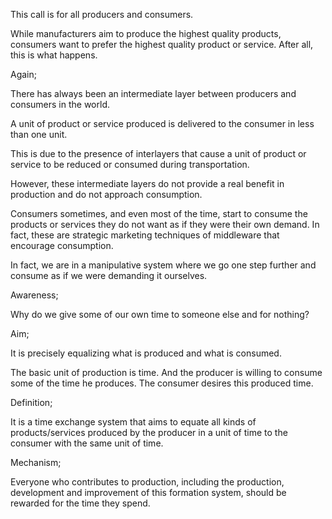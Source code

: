This call is for all producers and consumers.

While manufacturers aim to produce the highest quality products, consumers want to prefer the highest quality product or service. After all, this is what happens.

Again;

There has always been an intermediate layer between producers and consumers in the world.

A unit of product or service produced is delivered to the consumer in less than one unit.

This is due to the presence of interlayers that cause a unit of product or service to be reduced or consumed during transportation.

However, these intermediate layers do not provide a real benefit in production and do not approach consumption.

Consumers sometimes, and even most of the time, start to consume the products or services they do not want as if they were their own demand. In fact, these are strategic marketing techniques of middleware that encourage consumption.

In fact, we are in a manipulative system where we go one step further and consume as if we were demanding it ourselves.

Awareness;

Why do we give some of our own time to someone else and for nothing?

Aim;

It is precisely equalizing what is produced and what is consumed.

The basic unit of production is time. And the producer is willing to consume some of the time he produces. The consumer desires this produced time.

Definition;

It is a time exchange system that aims to equate all kinds of products/services produced by the producer in a unit of time to the consumer with the same unit of time.

Mechanism;

Everyone who contributes to production, including the production, development and improvement of this formation system, should be rewarded for the time they spend.
